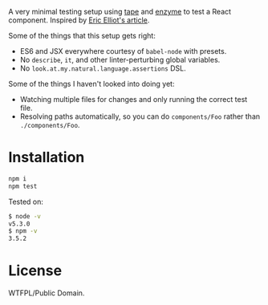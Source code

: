 A very minimal testing setup using [tape](https://github.com/substack/tape) and [enzyme](https://github.com/airbnb/enzyme) to test a React component. Inspired by [Eric Elliot's article](https://medium.com/javascript-scene/why-i-use-tape-instead-of-mocha-so-should-you-6aa105d8eaf4).

Some of the things that this setup gets right:

- ES6 and JSX everywhere courtesy of `babel-node` with presets.
- No `describe`, `it`, and other linter-perturbing global variables.
- No `look.at.my.natural.language.assertions` DSL.

Some of the things I haven't looked into doing yet:

- Watching multiple files for changes and only running the correct test file.
- Resolving paths automatically, so you can do `components/Foo` rather than `./components/Foo`.

# Installation

```bash
npm i
npm test
```

Tested on:

```bash
$ node -v
v5.3.0
$ npm -v
3.5.2
```

# License

WTFPL/Public Domain.
